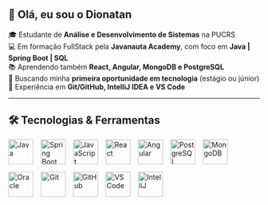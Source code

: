 ## 👋 Olá, eu sou o Dionatan

🎓 Estudante de **Análise e Desenvolvimento de Sistemas** na PUCRS  
💻 Em formação FullStack pela **Javanauta Academy**, com foco em **Java | Spring Boot | SQL**  
📚 Aprendendo também **React, Angular, MongoDB e PostgreSQL**  
🚀 Buscando minha **primeira oportunidade em tecnologia** (estágio ou júnior)  
🔧 Experiência em **Git/GitHub, IntelliJ IDEA e VS Code**  

---

## 🛠️ Tecnologias & Ferramentas

<div style="display: flex; gap: 15px; flex-wrap: wrap;">
<img src="https://cdn.jsdelivr.net/gh/devicons/devicon/icons/java/java-original.svg" width="50" height="50" alt="Java"/>
<img src="https://cdn.jsdelivr.net/gh/devicons/devicon/icons/spring/spring-original.svg" width="50" height="50" alt="Spring Boot"/>
<img src="https://cdn.jsdelivr.net/gh/devicons/devicon/icons/javascript/javascript-original.svg" width="50" height="50" alt="JavaScript"/>
<img src="https://cdn.jsdelivr.net/gh/devicons/devicon/icons/react/react-original.svg" width="50" height="50" alt="React"/>
<img src="https://cdn.jsdelivr.net/gh/devicons/devicon/icons/angularjs/angularjs-original.svg" width="50" height="50" alt="Angular"/>
<img src="https://cdn.jsdelivr.net/gh/devicons/devicon/icons/postgresql/postgresql-original.svg" width="50" height="50" alt="PostgreSQL"/>
<img src="https://cdn.jsdelivr.net/gh/devicons/devicon/icons/mongodb/mongodb-original.svg" width="50" height="50" alt="MongoDB"/>
<img src="https://cdn.jsdelivr.net/gh/devicons/devicon/icons/oracle/oracle-original.svg" width="50" height="50" alt="Oracle"/>
<img src="https://cdn.jsdelivr.net/gh/devicons/devicon/icons/git/git-original.svg" width="50" height="50" alt="Git"/>
<img src="https://cdn.jsdelivr.net/gh/devicons/devicon/icons/github/github-original.svg" width="50" height="50" alt="GitHub"/>
<img src="https://cdn.jsdelivr.net/gh/devicons/devicon/icons/vscode/vscode-original.svg" width="50" height="50" alt="VS Code"/>
<img src="https://cdn.jsdelivr.net/gh/devicons/devicon/icons/intellij/intellij-original.svg" width="50" height="50" alt="IntelliJ"/>
</div>

